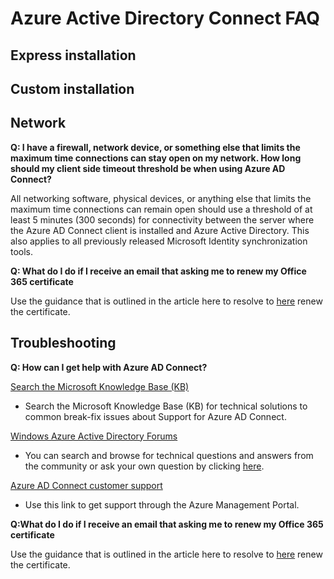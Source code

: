 <properties
	pageTitle="Azure AD Connect FAQ | Windows Azure"
	description="This page has frequently asked questions about Azure AD Connect."
	services="active-directory"
	documentationCenter=""
	authors="billmath"
	manager="stevenpo"
	editor="curtand"/>

<tags
	ms.service="active-directory"
	ms.date="10/13/2015"
	wacn.date=""/>

# Azure Active Directory Connect FAQ

## Express installation

## Custom installation

## Network
**Q: I have a firewall, network device, or something else that limits the maximum time connections can stay open on my network. How long should my client side timeout threshold be when using Azure AD Connect?**

All networking software, physical devices, or anything else that limits the maximum time connections can remain open should use a threshold of at least 5 minutes (300 seconds) for connectivity between the server where the Azure AD Connect client is installed and Azure Active Directory. This also applies to all previously released Microsoft Identity synchronization tools.


**Q: What do I do if I receive an email that asking me to renew my Office 365 certificate**

Use the guidance that is outlined in the article here to resolve to [here](/documentation/articles/active-directory-aadconnect-o365-certs) renew the certificate.

## Troubleshooting

**Q: How can I get help with Azure AD Connect?**

[Search the Microsoft Knowledge Base (KB)](https://www.microsoft.com/Search/result.aspx?q=azure%20active%20directory%20connect&form=mssupport)

- Search the Microsoft Knowledge Base (KB) for technical solutions to common break-fix issues about Support for Azure AD Connect.

[Windows Azure Active Directory Forums](https://social.msdn.microsoft.com/Forums/azure/zh-cn/home?forum=WindowsAzureAD)

- You can search and browse for technical questions and answers from the community or ask your own question by clicking [here](https://social.msdn.microsoft.com/Forums/azure/newthread?category=windowsazureplatform&forum=WindowsAzureAD&prof=required).


[Azure AD Connect customer support](https://manage.windowsazure.cn/?getsupport=true)

- Use this link to get support through the Azure Management Portal.

**Q:What do I do if I receive an email that asking me to renew my Office 365 certificate**

Use the guidance that is outlined in the article here to resolve to [here](/documentation/articles/active-directory-aadconnect-o365-certs) renew the certificate.


